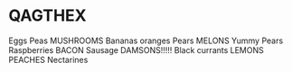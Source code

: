 # QAGTHEX
Eggs Peas MUSHROOMS
Bananas
oranges
Pears
MELONS
Yummy Pears
Raspberries
BACON
Sausage
DAMSONS!!!!!
Black currants
LEMONS
PEACHES
Nectarines